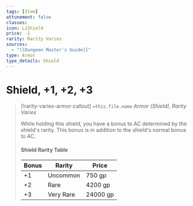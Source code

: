 ```yaml
---
tags: [Item]
attunement: false
classes: 
icon: LiShield
price: -1
rarity: Rarity Varies
sources:
  - "[[Dungeon Master's Guide]]"
type: Armor
type_details: Shield
---
```

# Shield, +1, +2, +3
>[!rarity-varies-armor-callout] `=this.file.name`
>*Armor (Shield), Rarity Varies*
>
>While holding this shield, you have a bonus to AC determined by the shield's rarity. This bonus is in addition to the shield's normal bonus to AC.
>
>#### Shield Rarity Table
>
>|Bonus|Rarity|Price|
>|---|---|---|
>|+1|Uncommon|750 gp|
>|+2|Rare|4200 gp|
>|+3|Very Rare|24000 gp|